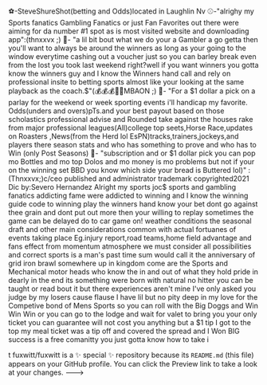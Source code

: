 ⚽️-SteveShureShot(betting and Odds)located in Laughlin Nv
⚾️-"alrighy my Sports fanatics Gambling Fanatics or just Fan Favorites out there were aiming for da number #1 spot as is most visited website and downloading app":(thnxxvx ;)
🏒- "a lil bit bout what we do your a Gambler a go getta then you'll want to always be around the winners as long as your going to the window everytime cashing out a voucher just so you can barley break even from the lost you took last weekend right?well if you want winners you gotta know the winners guy and I know the Winners hand call and rely on professional insite to betting sports almost like your looking at the same playback as the coach.$"(💰💰💰💸💱MBAON ;)
🏀- "For a $1 dollar a pick on a parlay for the weekend or week sporting events i'll handicap my favorite. Odds(unders and overs)pTs.and your best payout based on those scholastics professional advise and Rounded take against the houses rake from major professional leagues(All)college top seets,Horse Race,updates on Roasters ,News(from the Herd lol EsPN)tracks,trainers,jockeys,and players there season stats and who has something to prove and who has to Win (only Post Seasons)
🏈- "subscription and or $1 dollar pick you can pop mo Bottles and mo top Dolos and mo money is mo problems but not if your on the winning set BBD you know which side your bread is Buttered lol)" :(Thnxxvx;)c/ceo published and administrator trademark copyrighted2021 Dic by:Severo Hernandez
Alright my sports joc$ sports and gambling fanatics addicting fame were addicted to winning and I know the winning guide code to winning play the winners hand know your bet dont go against thee grain and dont put out more then your willing to replay sometimes the game can be delayed do to car game on! weather conditions the seasonal draft and other main considerations common with actual fortuanes of events taking place Eg.injury report,road teams,home field advantage and fans effect from momentum atmosphere we must consider all possibilities and correct sports is a man's past time sum would call it the anniversary of grid iron brawl somewhere up in kingdom come are the Sports and Mechanical motor heads who know the in and out of what they hold pride in dearly in the end its something were born with natural no hitter you can be taught or read bout it but there experiences aren't mine I've only asked you judge by my losers cause flause I have lil but no pity deep in my love for the Competive bond of Mens Sports so you can roll with the Big Doggs and Win Win Win or you can go to the lodge and wait for valet to bring you your only ticket you can guarantee will not cost you anything but a $1 tip I got to the top my meal ticket was a tip off and covered the spread and I Won BIG success is a free comanitty you just gotta know how to take i

t
fuxwitt/fuxwitt is a ✨ special ✨ repository because its `README.md` (this file) appears on your GitHub profile.
You can click the Preview link to take a look at your changes.
--->

